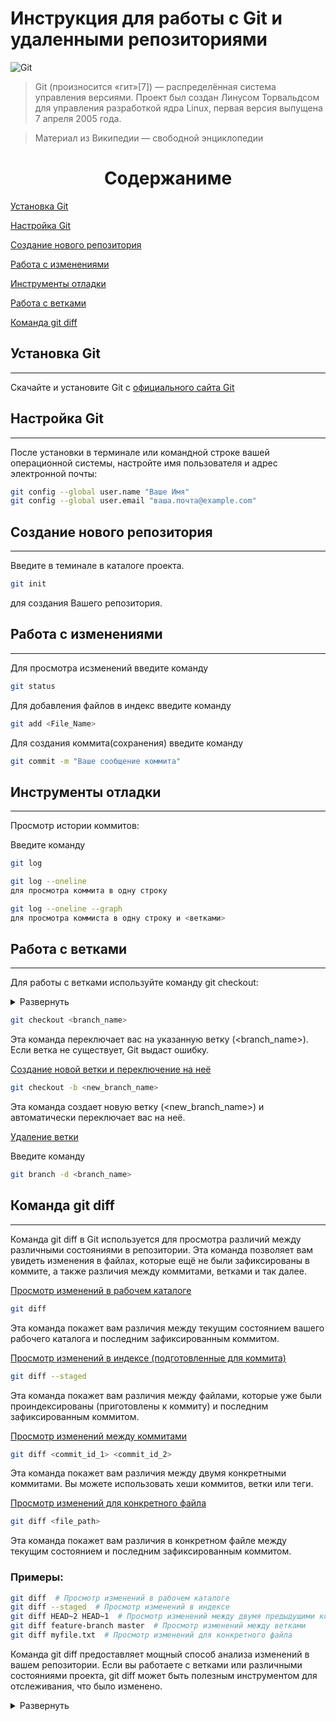 # Инструкция для работы с Git  и удаленными репозиториями

![Git](https://i06.fotocdn.net/s128/18e083b7e9f96975/public_pin_l/2910882356.jpg)

>Git (произносится «гит»[7]) — распределённая система управления версиями. Проект был создан Линусом Торвальдсом для управления разработкой ядра Linux, первая версия выпущена 7 апреля 2005 года.

>Материал из Википедии — свободной энциклопедии


<center>

# Содержаниме

</center>

[Установка Git](#установка-git)

[Настройка Git](#настройка-git)

[Создание нового репозитория](#создание-нового-репозитория)

[Работа с изменениями](#работа-с-изменениями)

[Инструменты отладки](#инструменты-отладки)

[Работа с ветками](#работа-с-ветками)

[Команда git diff](#команда-git-diff)




## Установка Git
---

Скачайте и установите Git с [официального сайта Git](https://git-scm.com/downloads "https://git-scm.com/downloads")

## Настройка Git
---

После установки в терминале или командной строке вашей операционной системы, настройте имя пользователя и адрес электронной почты:

```sh
git config --global user.name "Ваше Имя"
git config --global user.email "ваша.почта@example.com"
```
## Создание нового репозитория
---
Введите в теминале в каталоге проекта.

```sh
git init
```
для создания Вашего репозитория.

## Работа с изменениями 
---

Для просмотра исзменений введите команду

```sh
git status
```

Для добавления файлов в индекс введите команду

```sh
git add <File_Name>
```
Для создания коммита(сохранения) введите команду

```sh
git commit -m "Ваше сообщение коммита"
```
## Инструменты отладки
---
Просмотр истории коммитов:

Введите команду

```sh
git log
```
```sh
git log --oneline
для просмотра коммита в одну строку

git log --oneline --graph
для просмотра коммиста в одну строку и <ветками>
```



## Работа с ветками
---
Для работы с ветками используйте команду git checkout:

<details>
  <summary>Развернуть</summary>
Команда git checkout в Git используется для переключения между ветками, восстановления файлов из коммитов, а также создания новых веток.
</details>




```sh
git checkout <branch_name>
```
Эта команда переключает вас на указанную ветку (<branch_name>). Если ветка не существует, Git выдаст ошибку.

<ins>Создание новой ветки и переключение на неё</ins>
```sh
git checkout -b <new_branch_name>
```

Эта команда создает новую ветку (<new_branch_name>) и автоматически переключает вас на неё.

<ins>Удаление ветки</ins>

Введите команду

```sh
git branch -d <branch_name>
```


## Команда git diff
---
Команда git diff в Git используется для просмотра различий между различными состояниями в репозитории. Эта команда позволяет вам увидеть изменения в файлах, которые ещё не были зафиксированы в коммите, а также различия между коммитами, ветками и так далее.

<ins>Просмотр изменений в рабочем каталоге</ins>

```sh
git diff

```
Эта команда покажет вам различия между текущим состоянием вашего рабочего каталога и последним зафиксированным коммитом.

<ins>Просмотр изменений в индексе (подготовленные для коммита)</ins>
>
```sh
git diff --staged
```

Эта команда покажет вам различия между файлами, которые уже были проиндексированы (приготовлены к коммиту) и последним зафиксированным коммитом.

<ins>Просмотр изменений между коммитами</ins>
```sh
git diff <commit_id_1> <commit_id_2>
```

Эта команда покажет вам различия между двумя конкретными коммитами. Вы можете использовать хеши коммитов, ветки или теги.

<ins>Просмотр изменений для конкретного файла</ins>
```sh
git diff <file_path>
```

Эта команда покажет вам различия в конкретном файле между текущим состоянием и последним зафиксированным коммитом.

### Примеры:
```sh
git diff  # Просмотр изменений в рабочем каталоге
git diff --staged  # Просмотр изменений в индексе
git diff HEAD~2 HEAD~1  # Просмотр изменений между двумя предыдущими коммитами
git diff feature-branch master  # Просмотр изменений между ветками
git diff myfile.txt  # Просмотр изменений для конкретного файла
```
Команда git diff предоставляет мощный способ анализа изменений в вашем репозитории. Если вы работаете с ветками или различными состояниями проекта, git diff может быть полезным инструментом для отслеживания, что было изменено.

<details>
  <summary>Развернуть</summary>
<span style="color:orange">Это основы работы с Git. </span>

Дополнительную информацию и документацию по командам Git можно найти на [официальном сайте Git.](https://git-scm.com/doc "https://git-scm.com/doc")
<span style="color:orange">Удачи с использованием Git!!!</span>

</details>